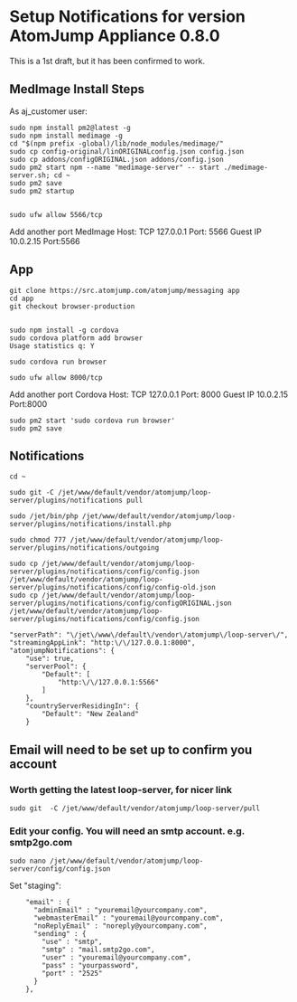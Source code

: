 # Setup Notifications for version AtomJump Appliance 0.8.0

This is a 1st draft, but it has been confirmed to work.


## MedImage Install Steps

As aj_customer user:

```
sudo npm install pm2@latest -g
sudo npm install medimage -g
cd "$(npm prefix -global)/lib/node_modules/medimage/" 
sudo cp config-original/linORIGINALconfig.json config.json
sudo cp addons/configORIGINAL.json addons/config.json
sudo pm2 start npm --name "medimage-server" -- start ./medimage-server.sh; cd ~
sudo pm2 save
sudo pm2 startup


sudo ufw allow 5566/tcp
```

Add another port
MedImage   Host: TCP 127.0.0.1 Port: 5566    Guest IP 10.0.2.15  Port:5566

## App

```
git clone https://src.atomjump.com/atomjump/messaging app
cd app
git checkout browser-production


sudo npm install -g cordova
sudo cordova platform add browser
Usage statistics q: Y

sudo cordova run browser

sudo ufw allow 8000/tcp
```


Add another port
Cordova   Host: TCP 127.0.0.1 Port: 8000    Guest IP 10.0.2.15  Port:8000

```
sudo pm2 start 'sudo cordova run browser'
sudo pm2 save
```


## Notifications


```
cd ~

sudo git -C /jet/www/default/vendor/atomjump/loop-server/plugins/notifications pull

sudo /jet/bin/php /jet/www/default/vendor/atomjump/loop-server/plugins/notifications/install.php

sudo chmod 777 /jet/www/default/vendor/atomjump/loop-server/plugins/notifications/outgoing

sudo cp /jet/www/default/vendor/atomjump/loop-server/plugins/notifications/config/config.json /jet/www/default/vendor/atomjump/loop-server/plugins/notifications/config/config-old.json 
sudo cp /jet/www/default/vendor/atomjump/loop-server/plugins/notifications/config/configORIGINAL.json /jet/www/default/vendor/atomjump/loop-server/plugins/notifications/config/config.json 
```

```
"serverPath": "\/jet\/www\/default\/vendor\/atomjump\/loop-server\/",
"streamingAppLink": "http:\/\/127.0.0.1:8000",
"atomjumpNotifications": {
	"use": true,
	"serverPool": {
		"Default": [
			"http:\/\/127.0.0.1:5566"
		]
	},
	"countryServerResidingIn": {
		"Default": "New Zealand"	
	}
```	

	

## Email will need to be set up to confirm you account


### Worth getting the latest loop-server, for nicer link

```
sudo git  -C /jet/www/default/vendor/atomjump/loop-server/pull
```

### Edit your config. You will need an smtp account. e.g. smtp2go.com

```
sudo nano /jet/www/default/vendor/atomjump/loop-server/config/config.json
```

Set "staging":

```
    "email" : {
      "adminEmail" : "youremail@yourcompany.com",
      "webmasterEmail" : "youremail@yourcompany.com",
      "noReplyEmail" : "noreply@yourcompany.com",
      "sending" : {
        "use" : "smtp",
        "smtp" : "mail.smtp2go.com",
        "user" : "youremail@yourcompany.com",
        "pass" : "yourpassword",
        "port" : "2525"
      }
    },
```

